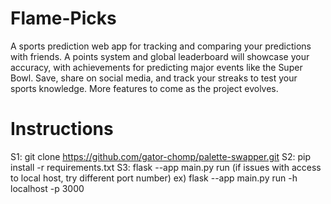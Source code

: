 # Flame-Picks

A sports prediction web app for tracking and comparing your predictions with friends. A points system and global leaderboard will showcase your accuracy, with achievements for predicting major events like the Super Bowl. Save, share on social media, and track your streaks to test your sports knowledge. More features to come as the project evolves.

# Instructions

S1: git clone https://github.com/gator-chomp/palette-swapper.git
S2: pip install -r requirements.txt
S3: flask --app main.py run
(if issues with access to local host, try different port number)
ex) flask --app main.py run -h localhost -p 3000
